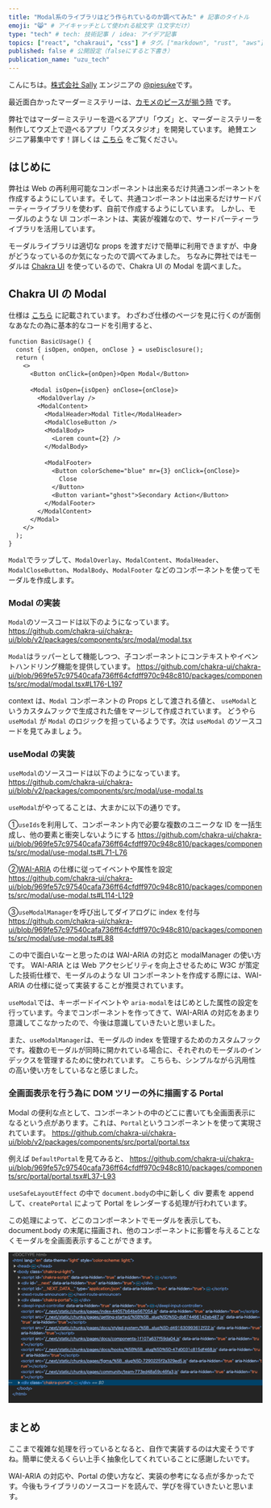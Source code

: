 ```yaml
---
title: "Modal系のライブラリはどう作られているのか調べてみた" # 記事のタイトル
emoji: "😸" # アイキャッチとして使われる絵文字（1文字だけ）
type: "tech" # tech: 技術記事 / idea: アイデア記事
topics: ["react", "chakraui", "css"] # タグ。["markdown", "rust", "aws"]のように指定する
published: false # 公開設定（falseにすると下書き）
publication_name: "uzu_tech"
---
```


こんにちは。[株式会社 Sally](https://sally-inc.jp/) エンジニアの [@piesuke](https://x.com/piesuke27)です。

最近面白かったマーダーミステリーは、[カモメのピースが揃う時](https://mdms.jp/scenarios/2909) です。

弊社ではマーダーミステリーを遊べるアプリ「ウズ」と、マーダーミステリーを制作してウズ上で遊べるアプリ「ウズスタジオ」を開発しています。
絶賛エンジニア募集中です！詳しくは [こちら](https://sally-inc.super.site/) をご覧ください。

## はじめに

弊社は Web の再利用可能なコンポーネントは出来るだけ共通コンポーネントを作成するようにしています。そして、共通コンポーネントは出来るだけサードパーティーライブラリを使わず、自前で作成するようにしています。
しかし、モーダルのような UI コンポーネントは、実装が複雑なので、サードパーティーライブラリを活用しています。

モーダルライブラリは適切な props を渡すだけで簡単に利用できますが、中身がどうなっているのか気になったので調べてみました。
ちなみに弊社ではモーダルは [Chakra UI](https://chakra-ui.com/) を使っているので、Chakra UI の Modal を調べました。

## Chakra UI の Modal

仕様は [こちら](https://v2.chakra-ui.com/docs/components/modal) に記載されています。
わざわざ仕様のページを見に行くのが面倒なあなたの為に基本的なコードを引用すると、

```tsx
function BasicUsage() {
  const { isOpen, onOpen, onClose } = useDisclosure();
  return (
    <>
      <Button onClick={onOpen}>Open Modal</Button>

      <Modal isOpen={isOpen} onClose={onClose}>
        <ModalOverlay />
        <ModalContent>
          <ModalHeader>Modal Title</ModalHeader>
          <ModalCloseButton />
          <ModalBody>
            <Lorem count={2} />
          </ModalBody>

          <ModalFooter>
            <Button colorScheme="blue" mr={3} onClick={onClose}>
              Close
            </Button>
            <Button variant="ghost">Secondary Action</Button>
          </ModalFooter>
        </ModalContent>
      </Modal>
    </>
  );
}
```

`Modal`でラップして、`ModalOverlay`、`ModalContent`、`ModalHeader`、`ModalCloseButton`、`ModalBody`、`ModalFooter` などのコンポーネントを使ってモーダルを作成します。

### Modal の実装

`Modal`のソースコードは以下のようになっています。
https://github.com/chakra-ui/chakra-ui/blob/v2/packages/components/src/modal/modal.tsx

`Modal`はラッパーとして機能しつつ、子コンポーネントにコンテキストやイベントハンドリング機能を提供しています。
https://github.com/chakra-ui/chakra-ui/blob/969fe57c97540cafa736ff64cfdff970c948c810/packages/components/src/modal/modal.tsx#L176-L197

context は、`Modal` コンポーネントの Props として渡される値と、 `useModal`というカスタムフックで生成された値をマージして作成されています。
どうやら `useModal` が `Modal` のロジックを担っているようです。次は `useModal` のソースコードを見てみましょう。

### useModal の実装

`useModal`のソースコードは以下のようになっています。
https://github.com/chakra-ui/chakra-ui/blob/v2/packages/components/src/modal/use-modal.ts

`useModal`がやってることは、大まかに以下の通りです。

①`useIds`を利用して、コンポーネント内で必要な複数のユニークな ID を一括生成し、他の要素と衝突しないようにする
https://github.com/chakra-ui/chakra-ui/blob/969fe57c97540cafa736ff64cfdff970c948c810/packages/components/src/modal/use-modal.ts#L71-L76

②[WAI-ARIA](https://www.w3.org/WAI/ARIA/apg/patterns/dialog-modal/) の仕様に従ってイベントや属性を設定
https://github.com/chakra-ui/chakra-ui/blob/969fe57c97540cafa736ff64cfdff970c948c810/packages/components/src/modal/use-modal.ts#L114-L129

③`useModalManager`を呼び出してダイアログに index を付与
https://github.com/chakra-ui/chakra-ui/blob/969fe57c97540cafa736ff64cfdff970c948c810/packages/components/src/modal/use-modal.ts#L88

この中で面白いなーと思ったのは WAI-ARIA の対応と modalManager の使い方です。
WAI-ARIA とは Web アクセシビリティを向上させるために W3C が策定した技術仕様で、モーダルのような UI コンポーネントを作成する際には、WAI-ARIA の仕様に従って実装することが推奨されています。

`useModal`では、キーボードイベントや `aria-modal`をはじめとした属性の設定を行っています。今までコンポーネントを作ってきて、WAI-ARIA の対応をあまり意識してこなかったので、今後は意識していきたいと思いました。

また、`useModalManager`は、モーダルの index を管理するためのカスタムフックです。複数のモーダルが同時に開かれている場合に、それぞれのモーダルのインデックスを管理するために使われています。
こちらも、シンプルながら汎用性の高い使い方をしているなと感じました。

### 全画面表示を行う為に DOM ツリーの外に描画する Portal

Modal の便利な点として、コンポーネントの中のどこに書いても全画面表示になるという点があります。これは、`Portal`というコンポーネントを使って実現されています。
https://github.com/chakra-ui/chakra-ui/blob/v2/packages/components/src/portal/portal.tsx

例えば `DefaultPortal`を見てみると、
https://github.com/chakra-ui/chakra-ui/blob/969fe57c97540cafa736ff64cfdff970c948c810/packages/components/src/portal/portal.tsx#L37-L93

`useSafeLayoutEffect` の中で `document.body`の中に新しく div 要素を append して、`createPortal` によって Portal をレンダーする処理が行われています。

この処理によって、どこのコンポーネントでモーダルを表示しても、document.body の末尾に描画され、他のコンポーネントに影響を与えることなくモーダルを全画面表示することができます。

![](/images/portal.png)

## まとめ

ここまで複雑な処理を行っているとなると、自作で実装するのは大変そうですね。簡単に使えるくらい上手く抽象化してくれていることに感謝したいです。

WAI-ARIA の対応や、Portal の使い方など、実装の参考になる点が多かったです。今後もライブラリのソースコードを読んで、学びを得ていきたいと思います。
